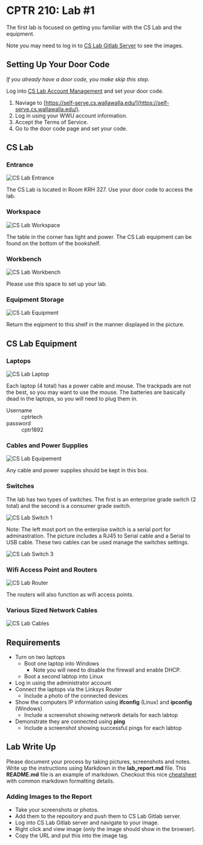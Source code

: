# CPTR 210: Lab #1

The first lab is focused on getting you familiar with the CS Lab and the equipment.

Note you may need to log in to [CS Lab Gitlab Server](https://gitlab.cs.wallawalla.edu/) to see the images.


## Setting Up Your Door Code

_If you already have a door code, you make skip this step._

Log into [CS Lab Account Management](https://self-serve.cs.wallawalla.edu/) and set your door code.

1. Naviage to [https://self-serve.cs.wallawalla.edu/](https://self-serve.cs.wallawalla.edu/).
1. Log in using your WWU account information.
1. Accept the Terms of Service.
1. Go to the door code page and set your code.


## CS Lab

### Entrance
![CS Lab Entrance](https://gitlab.cs.wallawalla.edu/cptr210/labs/raw/master/lab01/images/cs_lab_door_1.jpg)

The CS Lab is located in Room KRH 327.
Use your door code to access the lab.

### Workspace
![CS Lab Workspace](https://gitlab.cs.wallawalla.edu/cptr210/labs/raw/master/lab01/images/cs_lab_workspace.jpg)

The table in the corner has light and power.
The CS Lab equipment can be found on the bottom of the bookshelf.

### Workbench
![CS Lab Workbench](https://gitlab.cs.wallawalla.edu/cptr210/labs/raw/master/lab01/images/cs_lab_workbench.jpg)

Please use this space to set up your lab.

### Equipment Storage
![CS Lab Equipment](https://gitlab.cs.wallawalla.edu/cptr210/labs/raw/master/lab01/images/cs_lab_equipment.jpg)

Return the eqipment to this shelf in the manner displayed in the picture.


## CS Lab Equipment

### Laptops
![CS Lab Laptop](https://gitlab.cs.wallawalla.edu/cptr210/labs/raw/master/lab01/images/cs_lab_laptop.jpg)

Each laptop (4 total) has a power cable and mouse.
The trackpads are not the best, so you may want to use the mouse.
The batteries are basically dead in the laptops, so you will need to plug them in.

<dl>
  <dt>Username</dt>
  <dd>cptrtech</dd>

  <dt>password</dt>
  <dd>cptr1892</dd>
</dl>

### Cables and Power Supplies
![CS Lab Equipement](https://gitlab.cs.wallawalla.edu/cptr210/labs/raw/master/lab01/images/cs_lab_equipment_box.jpg)

Any cable and power supplies should be kept in this box.

### Switches
The lab has two types of switches.
The first is an enterprise grade switch (2 total) and the second is a consumer grade switch.

![CS Lab Switch 1](https://gitlab.cs.wallawalla.edu/cptr210/labs/raw/master/lab01/images/cs_lab_switch_1.jpg)

Note: The left most port on the enterpise switch is a serial port for adminastration.
The picture includes a RJ45 to Serial cable and a Serial to USB cable. 
These two cables can be used manage the switches settings.

![CS Lab Switch 3](https://gitlab.cs.wallawalla.edu/cptr210/labs/raw/master/lab01/images/cs_lab_switch_3.jpg)

### Wifi Access Point and Routers
![CS Lab Router](https://gitlab.cs.wallawalla.edu/cptr210/labs/raw/master/lab01/images/cs_lab_router.jpg)

The routers will also function as wifi access points.

### Various Sized Network Cables
![CS Lab Cables](https://gitlab.cs.wallawalla.edu/cptr210/labs/raw/master/lab01/images/cs_lab_cables.jpg)


## Requirements

* Turn on two laptops
  * Boot one laptop into Windows
    * Note you will need to disable the firewall and enable DHCP.
  * Boot a second labtop into Linux
* Log in using the administrator account
* Connect the laptops via the Linksys Router
  * Include a photo of the connected devices
* Show the computers IP information using __ifconfig__ (Linux) and __ipconfig__ (Windows)
  * Include a screenshot showing network details for each labtop
* Demonstrate they are connected using __ping__
  * Include a screenshot showing successful pings for each labtop


## Lab Write Up

Please document your process by taking pictures, screenshots and notes.
Write up the instructions using Markdown in the __lab\_report.md__ file.
This __README.md__ file is an example of markdown.
Checkout this nice [cheatsheet](https://github.com/adam-p/markdown-here/wiki/Markdown-Cheatsheet) with common markdown formatting details.

### Adding Images to the Report

* Take your screenshots or photos.
* Add them to the repository and push them to CS Lab Gitlab server.
* Log into CS Lab Gitlab server and navigate to your image.
* Right click and view image (only the image should show in the browser).
* Copy the URL and put this into the image tag.